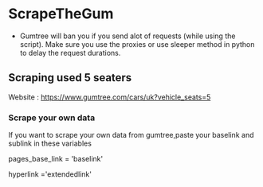 # ScrapeTheGum
- Gumtree will ban you if you send alot of requests (while using the script). Make sure you use the proxies or use sleeper method in python to delay the request durations.
## Scraping used 5 seaters
Website : https://www.gumtree.com/cars/uk?vehicle_seats=5

### Scrape your own data
If you want to scrape your own data from gumtree,paste your baselink and sublink in these variables

pages_base_link = 'baselink'

hyperlink ='extendedlink'
